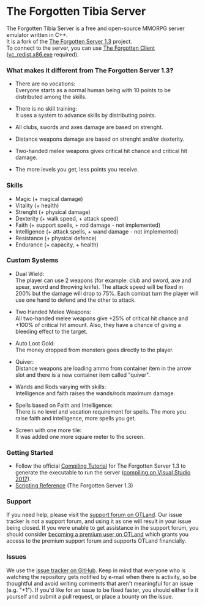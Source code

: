 The Forgotten Tibia Server
===============

The Forgotten Tibia Server is a free and open-source MMORPG server emulator written in C++.<br />
It is a fork of the [The Forgotten Server 1.3](https://github.com/otland/forgottenserver/commit/3b63f65) project.<br />
To connect to the server, you can use [The Forgotten Client](http://www.mediafire.com/file/2vnzie543n5mmwa/The_Forgotten_Tibia.zip/file) ([vc_redist.x86.exe](https://download.microsoft.com/download/0/6/4/064F84EA-D1DB-4EAA-9A5C-CC2F0FF6A638/vc_redist.x86.exe) required).

### What makes it different from The Forgotten Server 1.3?

* There are no vocations:<br />
Everyone starts as a normal human being with 10 points to be distributed among the skills.

* There is no skill training:<br />
It uses a system to advance skills by distributing points.

* All clubs, swords and axes damage are based on strenght.

* Distance weapons damage are based on strenght and/or dexterity.

* Two-handed melee weapons gives critical hit chance and critical hit damage.

* The more levels you get, less points you receive.

### Skills
* Magic (+ magical damage)
* Vitality (+ health)
* Strenght (+ physical damage)
* Dexterity (+ walk speed, + attack speed)
* Faith (+ support spells, + rod damage - not implemented)
* Intelligence (+ attack spells, + wand damage - not implemented)
* Resistance (+ physical defence)
* Endurance (+ capacity, + health)

### Custom Systems

* Dual Wield:<br />
The player can use 2 weapons (for example: club and sword, axe and spear, sword and throwing knife). The attack speed will be fixed in 200% but the damage will drop to 75%. Each combat turn the player will use one hand to defend and the other to attack.

* Two Handed Melee Weapons:<br />
All two-handed melee weapons give +25% of critical hit chance and +100% of critical hit amount. Also, they have a chance of giving a bleeding effect to the target.

* Auto Loot Gold:<br />
The money dropped from monsters goes directly to the player.

* Quiver:<br />
Distance weapons are loading ammo from container item in the arrow slot and there is a new container item called "quiver".

* Wands and Rods varying with skills:<br />
Intelligence and faith raises the wands/rods maximum damage.

* Spells based on Faith and Intelligence:<br />
There is no level and vocation requirement for spells. The more you raise faith and intelligence, more spells you get.

* Screen with one more tile:<br />
It was added one more square meter to the screen.

### Getting Started

* Follow the official [Compiling Tutorial](https://github.com/otland/forgottenserver/wiki/Compiling) for The Forgotten Server 1.3 to generate the executable to run the server ([compiling on Visual Studio 2017](https://github.com/otland/forgottenserver/wiki/Compiling-on-Windows-%28vcpkg%29)).
* [Scripting Reference](https://github.com/otland/forgottenserver/wiki/Script-Interface) (The Forgotten Server 1.3)

### Support

If you need help, please visit the [support forum on OTLand](https://otland.net/forums/support.16/). Our issue tracker is not a support forum, and using it as one will result in your issue being closed. If you were unable to get assistance in the support forum, you should consider [becoming a premium user on OTLand](https://otland.net/account/upgrades) which grants you access to the premium support forum and supports OTLand financially.

### Issues

We use the [issue tracker on GitHub](https://github.com/GustavoContreiras/TheForgottenTibiaServer/issues). Keep in mind that everyone who is watching the repository gets notified by e-mail when there is activity, so be thoughtful and avoid writing comments that aren't meaningful for an issue (e.g. "+1"). If you'd like for an issue to be fixed faster, you should either fix it yourself and submit a pull request, or place a bounty on the issue.
